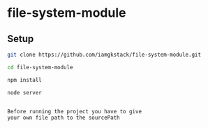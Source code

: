 # file-system-module

## Setup
```bash
git clone https://github.com/iamgkstack/file-system-module.git

cd file-system-module

npm install

node server


Before running the project you have to give 
your own file path to the sourcePath
```

